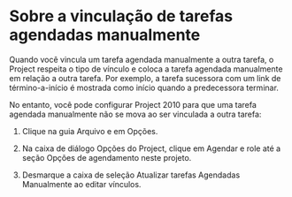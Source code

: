 # Sobre a vinculação de tarefas agendadas manualmente

Quando você vincula um tarefa agendada manualmente a outra tarefa, o Project respeita o tipo de vínculo e coloca a tarefa agendada manualmente em relação a outra tarefa. Por exemplo, a tarefa sucessora com um link de término-a-início é mostrada como início quando a predecessora terminar.

No entanto, você pode configurar Project 2010 para que uma tarefa agendada manualmente não se mova ao ser vinculada a outra tarefa:

1. Clique na guia Arquivo e em Opções.

2. Na caixa de diálogo Opções do Project, clique em Agendar e role até a seção Opções de agendamento neste projeto.

3. Desmarque a caixa de seleção Atualizar tarefas Agendadas Manualmente ao editar vínculos.
